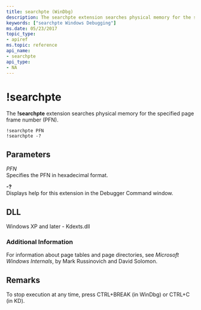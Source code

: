 ```yaml
---
title: searchpte (WinDbg)
description: The searchpte extension searches physical memory for the specified page frame number (PFN).
keywords: ["searchpte Windows Debugging"]
ms.date: 05/23/2017
topic_type:
- apiref
ms.topic: reference
api_name:
- searchpte
api_type:
- NA
---
```


# !searchpte


The **!searchpte** extension searches physical memory for the specified page frame number (PFN).

```dbgcmd
!searchpte PFN 
!searchpte -?
```

## Parameters


<span id="_______PFN______"></span><span id="_______pfn______"></span> *PFN*   
Specifies the PFN in hexadecimal format.

<span id="_______-_______"></span> **-?**   
Displays help for this extension in the Debugger Command window.

## DLL

Windows XP and later - Kdexts.dll

 

### Additional Information

For information about page tables and page directories, see *Microsoft Windows Internals*, by Mark Russinovich and David Solomon. 

## Remarks

To stop execution at any time, press CTRL+BREAK (in WinDbg) or CTRL+C (in KD).

 

 





